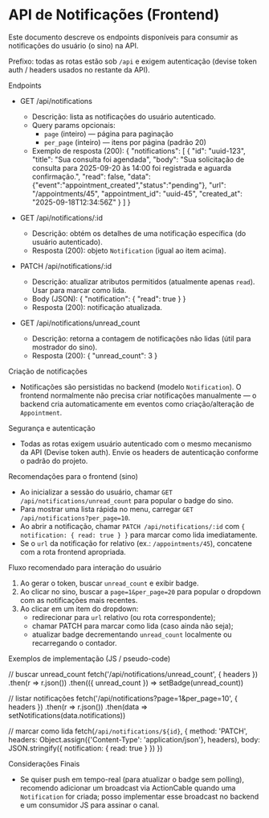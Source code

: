 # API de Notificações (Frontend)

Este documento descreve os endpoints disponíveis para consumir as notificações do usuário (o sino) na API.

Prefixo: todas as rotas estão sob `/api` e exigem autenticação (devise token auth / headers usados no restante da API).

Endpoints

- GET /api/notifications

  - Descrição: lista as notificações do usuário autenticado.
  - Query params opcionais:
    - `page` (inteiro) — página para paginação
    - `per_page` (inteiro) — itens por página (padrão 20)
  - Exemplo de resposta (200):
    {
    "notifications": [
    {
    "id": "uuid-123",
    "title": "Sua consulta foi agendada",
    "body": "Sua solicitação de consulta para 2025-09-20 às 14:00 foi registrada e aguarda confirmação.",
    "read": false,
    "data": {"event":"appointment_created","status":"pending"},
    "url": "/appointments/45",
    "appointment_id": "uuid-45",
    "created_at": "2025-09-18T12:34:56Z"
    }
    ]
    }

- GET /api/notifications/:id

  - Descrição: obtém os detalhes de uma notificação específica (do usuário autenticado).
  - Resposta (200): objeto `Notification` (igual ao item acima).

- PATCH /api/notifications/:id

  - Descrição: atualizar atributos permitidos (atualmente apenas `read`). Usar para marcar como lida.
  - Body (JSON):
    { "notification": { "read": true } }
  - Resposta (200): notificação atualizada.

- GET /api/notifications/unread_count
  - Descrição: retorna a contagem de notificações não lidas (útil para mostrador do sino).
  - Resposta (200):
    { "unread_count": 3 }

Criação de notificações

- Notificações são persistidas no backend (modelo `Notification`). O frontend normalmente não precisa criar notificações manualmente — o backend cria automaticamente em eventos como criação/alteração de `Appointment`.

Segurança e autenticação

- Todas as rotas exigem usuário autenticado com o mesmo mecanismo da API (Devise token auth). Envie os headers de autenticação conforme o padrão do projeto.

Recomendações para o frontend (sino)

- Ao inicializar a sessão do usuário, chamar `GET /api/notifications/unread_count` para popular o badge do sino.
- Para mostrar uma lista rápida no menu, carregar `GET /api/notifications?per_page=10`.
- Ao abrir a notificação, chamar `PATCH /api/notifications/:id` com `{ notification: { read: true } }` para marcar como lida imediatamente.
- Se o `url` da notificação for relativo (ex.: `/appointments/45`), concatene com a rota frontend apropriada.

Fluxo recomendado para interação do usuário

1. Ao gerar o token, buscar `unread_count` e exibir badge.
2. Ao clicar no sino, buscar a `page=1&per_page=20` para popular o dropdown com as notificações mais recentes.
3. Ao clicar em um item do dropdown:
   - redirecionar para `url` relativo (ou rota correspondente);
   - chamar PATCH para marcar como lida (caso ainda não seja);
   - atualizar badge decrementando `unread_count` localmente ou recarregando o contador.

Exemplos de implementação (JS / pseudo-code)

// buscar unread_count
fetch('/api/notifications/unread_count', { headers })
.then(r => r.json())
.then(({ unread_count }) => setBadge(unread_count))

// listar notificações
fetch('/api/notifications?page=1&per_page=10', { headers })
.then(r => r.json())
.then(data => setNotifications(data.notifications))

// marcar como lida
fetch(`/api/notifications/${id}`, {
method: 'PATCH',
headers: Object.assign({'Content-Type': 'application/json'}, headers),
body: JSON.stringify({ notification: { read: true } })
})

Considerações Finais

- Se quiser push em tempo-real (para atualizar o badge sem polling), recomendo adicionar um broadcast via ActionCable quando uma `Notification` for criada; posso implementar esse broadcast no backend e um consumidor JS para assinar o canal.
